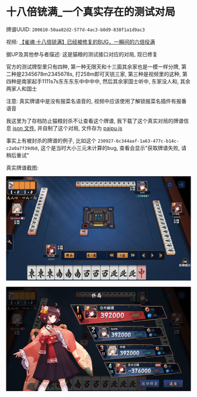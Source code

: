 # 十八倍铳满_一个真实存在的测试对局

牌谱UUID: `200610-50aa82d2-577d-4ac3-b0d9-838f1a1d9ac3`

视频: [【雀魂·十八倍铳满】已经被修复的BUG，一瞬间的六倍役满](https://www.bilibili.com/video/BV1s54y1Q75z)

据UP及其他参与者描述: 这是猫粮的测试接口对应的对局, 现已修复

官方的测试牌型里只有四种,
第一种无限天和十三面其余家也是一模一样分牌,
第二种是2345678m2345678s, 打258m即可天铳三家,
第三种是视频里的这种,
第四种是南家起手1111s7s东东东东中中中中, 然后其余家国士听中, 东家没人和, 其余两家人和国士

注意: 真实牌谱中是没有报菜名语音的, 视频中应该使用了解锁报菜名插件有报番语音

我这里为了存档防止猫粮封杀不让查看这个牌谱,
我下载了这个真实对局的牌谱信息 [json 文件](paipu_200610-50aa82d2-577d-4ac3-b0d9-838f1a1d9ac3.json), 并自制了这个对局,
文件存为 [paipu.js](paipu.js)

事实上有被封杀的牌谱的例子, 比如这个 `230927-6c344aaf-1a63-477c-b14c-c2a0a7f39db8`, 这个是当时大小三元未计算的bug,
查看会显示"获取牌谱失败, 请稍后重试"

真实牌谱截图:

![pic/img01.jpg](pic/img01.jpg)

![pic/img02.jpg](pic/img02.jpg)
